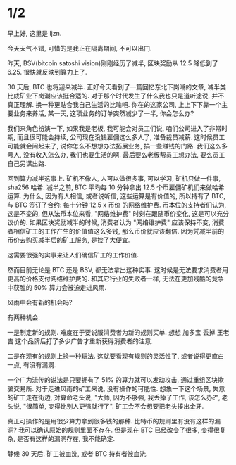 # 1/2

  早上好, 这里是 ljzn.

  今天天气不错, 可惜的是我正在隔离期间, 不可以出门.

  昨天, BSV(bitcoin satoshi vision)刚刚经历了减半, 区块奖励从 12.5 降低到了 6.25.
  很快就反映到算力上了.

  30 天后, BTC 也将迎来减半. 正好今天看到了一篇回忆东北下岗潮的文章,
  减半类比成矿业下岗潮应该挺合适的. 对于那个时代发生了什么我也只是道听途说, 并不真正理解.
  换一种更贴合我自己生活的比喻吧. 你在的这家公司, 上上下下靠一个主要业务来养活, 某一天,
  这项业务的订单突然减少了一半, 你会怎么办?

  我们来角色扮演一下, 如果我是老板, 我可能会对员工们说, 咱们公司进入了非常时期, 而且很可能会持续,
  公司现在没钱雇佣这么多人了, 准备裁员减薪. 这时候员工可能就会闹起来了,
  说你怎么不想想办法拓展业务, 搞一些赚钱的门路. 我们这么多号人, 没有收入怎么办, 我们也要生活的啊.
  最后要么老板帮员工想办法, 要么员工自己另谋出路.

  回到算力减半这事上. 矿机不像人, 人可以做很多事, 可以学习, 矿机只做一件事, sha256 哈希. 减半之前,
  BTC 平均每 10 分钟拿出 12.5 个币雇佣矿机们来做哈希运算. 为什么, 因为有人相信, 或者说听信,
  这些运算是有价值的, 所以持有了 BTC, 与 BTC 签订了合约: 每十分钟 12.5 x 币价 的网络维护费.
  币本位的支持者们认为, 这是不变的, 但从法币本位来看, "网络维护费" 时刻在跟随币价变化,
  这是可以充分议价的. 如果区块奖励减半的时候, 消费者认为 "网络维护费" 应该保持不变,
  消费者相信矿工的工作产生的价值值这么多钱, 那么币价就应该翻倍.
  因为凭减半前的币价去购买减半后的矿工服务, 是捡了大便宜.
  
  这需要很强的实事来让人们确信矿工的工作价值.

  然而目前无论是 BTC 还是 BSV, 都无法拿出这种实事.
  这时候是无法要求消费者用更高的价格支付网络维护费的. 和其它行业的失败者一样,
  无法在更加残酷的竞争中获胜的 50% 算力会被迫走进风雨.

  风雨中会有新的机会吗?

  有两种机会:

  一是制定新的规则. 难度在于要说服消费者为新的规则买单. 想想 加多宝 丢掉 王老吉
  这个品牌后打了多少广告才重新获得消费者的注意.

  二是在现有的规则上换一种玩法. 这就要看现有规则的灵活性了, 或者说得更直白一点, 有没有漏洞.
  
  一个广为流传的说法是只要拥有了 51% 的算力就可以发动攻击, 通过重组区块欺骗交易所.
  对于走进风雨的矿工来说, 没有操作的可能性. 想象一下这个场景, 失意的矿工走在街边, 对算命老头说,
  "大师, 因为不够强, 我丢掉了工作, 该怎么办?", 老头说, "很简单, 变得比别人更强就行了".
  矿工会不会想要把老头揍出金牙.

  真正可操作的是用很少算力拿到很多钱的那种. 比特币的规则里有没有这样的漏洞?
  我可以确认原始的规则里面不存在. 但是现在 BTC 已经改变了很多, 变得很复杂, 是否有这样的漏洞存在,
  我不能确定.

  静候 30 天后. 矿工被血洗, 或者 BTC 持有者被血洗.
